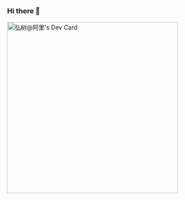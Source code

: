 ### Hi there 👋

<a href="https://app.daily.dev/dickeylth"><img src="https://api.daily.dev/devcards/ef71657d1d9642a58185a482aaf58768.png?r=uvq" width="400" alt="弘树@阿里's Dev Card"/></a>

<!--
**dickeylth/dickeylth** is a ✨ _special_ ✨ repository because its `README.md` (this file) appears on your GitHub profile.

Here are some ideas to get you started:

- 🔭 I’m currently working on ...
- 🌱 I’m currently learning ...
- 👯 I’m looking to collaborate on ...
- 🤔 I’m looking for help with ...
- 💬 Ask me about ...
- 📫 How to reach me: ...
- 😄 Pronouns: ...
- ⚡ Fun fact: ...
-->
